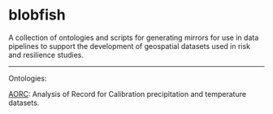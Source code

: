 # blobfish

A collection of ontologies and scripts for generating mirrors for use in data pipelines to support the development of geospatial datasets used in risk and resilience studies.


---

Ontologies:

[AORC](http://htmlpreview.github.io/?https://github.com/Dewberry/blobfish/blob/aorc/semantics/html/aorc/index.html): Analysis of Record for Calibration precipitation and temperature datasets.


